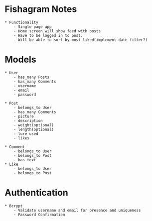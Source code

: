 # Fishagram Notes
    * Functionality
        - Single page app
        - Home screen will show feed with posts
        - Have to be logged in to post. 
        - Will be able to sort by most liked(implement date filter?)

# Models

    * User
        - has_many Posts
        - has_many Comments
        - username 
        - email
        - password
    
    * Post
        - belongs_to User
        - has_many Comments
        - picture
        - description
        - weight(optional)
        - length(optional)
        - lure used
        - likes

    * Comment
        - belongs_to User
        - belongs_to Post
        - has text
    * Like
        - belongs_to User
        - belongs_to Post

# Authentication

    * Bcrypt
        - Validate username and email for presence and uniqueness
        - Password Confirmation